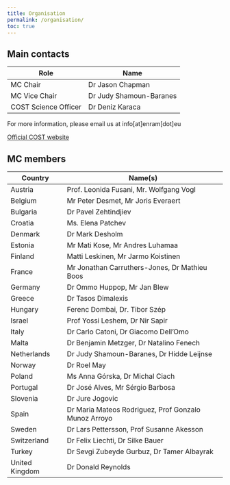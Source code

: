 ```yaml
---
title: Organisation
permalink: /organisation/
toc: true
---
```


## Main contacts

Role | Name
--- | ---
MC Chair | Dr Jason Chapman
MC Vice Chair | Dr Judy Shamoun-Baranes
COST Science Officer | Dr Deniz Karaca

For more information, please email us at info[at]enram[dot]eu

[Official COST website](https://www.cost.eu/actions/ES1305/)

## MC members

Country | Name(s)
--- | ---
Austria | Prof. Leonida Fusani, Mr. Wolfgang Vogl
Belgium | Mr Peter Desmet, Mr Joris Everaert
Bulgaria | Dr Pavel Zehtindjiev
Croatia | Ms. Elena Patchev
Denmark | Dr Mark Desholm
Estonia | Mr Mati Kose, Mr Andres Luhamaa
Finland | Matti Leskinen, Mr Jarmo Koistinen
France | Mr Jonathan Carruthers-Jones, Dr Mathieu Boos
Germany | Dr Ommo Huppop, Mr Jan Blew
Greece | Dr Tasos Dimalexis
Hungary | Ferenc Dombai, Dr. Tibor Szép
Israel | Prof Yossi Leshem, Dr Nir Sapir
Italy | Dr Carlo Catoni, Dr Giacomo Dell’Omo
Malta | Dr Benjamin Metzger, Dr Natalino Fenech
Netherlands | Dr Judy Shamoun-Baranes, Dr Hidde Leijnse
Norway | Dr Roel May
Poland | Ms Anna Górska, Dr Michal Ciach
Portugal | Dr José Alves, Mr Sérgio Barbosa
Slovenia | Dr Jure Jogovic
Spain | Dr Maria Mateos Rodriguez, Prof Gonzalo Munoz Arroyo
Sweden | Dr Lars Pettersson, Prof Susanne Akesson
Switzerland | Dr Felix Liechti, Dr Silke Bauer
Turkey | Dr Sevgi Zubeyde Gurbuz, Dr Tamer Albayrak
United Kingdom | Dr Donald Reynolds